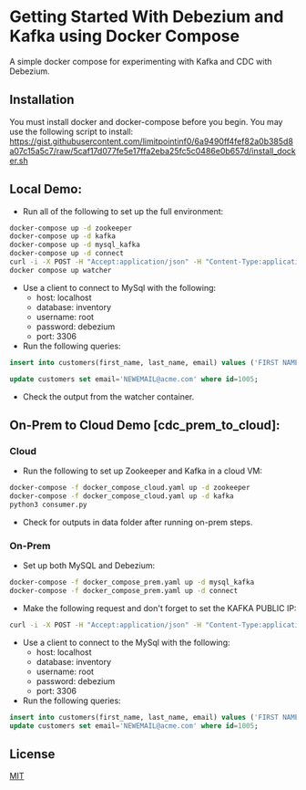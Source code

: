# Getting Started With Debezium and Kafka using Docker Compose
A simple docker compose for experimenting with Kafka and CDC with Debezium.

## Installation

You must install docker and docker-compose before you begin.
You may use the following script to install: https://gist.githubusercontent.com/limitpointinf0/6a9490ff4fef82a0b385d8a07c15a5c7/raw/5caf17d077fe5e17ffa2eba25fc5c0486e0b657d/install_docker.sh 

## Local Demo:
- Run all of the following to set up the full environment:
```bash
docker-compose up -d zookeeper
docker-compose up -d kafka
docker-compose up -d mysql_kafka
docker-compose up -d connect
curl -i -X POST -H "Accept:application/json" -H "Content-Type:application/json" localhost:8083/connectors/ -d '{ "name": "inventory-connector", "config": { "connector.class": "io.debezium.connector.mysql.MySqlConnector", "tasks.max": "1", "database.hostname": "mysql_kafka", "database.port": "3306", "database.user": "debezium", "database.password": "dbz", "database.server.id": "184054", "database.server.name": "dbserver1", "database.whitelist": "inventory", "database.history.kafka.bootstrap.servers": "kafka:9092", "database.history.kafka.topic": "dbhistory.inventory" } }'
docker compose up watcher
```
- Use a client to connect to MySql with the following:
    - host: localhost
    - database: inventory
    - username: root
    - password: debezium
    - port: 3306
- Run the following queries:
```sql
insert into customers(first_name, last_name, email) values ('FIRST NAME', 'LAST NAME', 'YOUREMAIL@EMAIL.COM');

update customers set email='NEWEMAIL@acme.com' where id=1005;
```  
- Check the output from the watcher container.

## On-Prem to Cloud Demo [cdc_prem_to_cloud]:

### Cloud 
- Run the following to set up Zookeeper and Kafka in a cloud VM:
```bash
docker-compose -f docker_compose_cloud.yaml up -d zookeeper
docker-compose -f docker_compose_cloud.yaml up -d kafka
python3 consumer.py
```
- Check for outputs in data folder after running on-prem steps.

### On-Prem
- Set up both MySQL and Debezium:
```bash
docker-compose -f docker_compose_prem.yaml up -d mysql_kafka
docker-compose -f docker_compose_prem.yaml up -d connect
```
- Make the following request and don't forget to set the KAFKA PUBLIC IP:
```bash
curl -i -X POST -H "Accept:application/json" -H "Content-Type:application/json" localhost:8083/connectors/ -d '{ "name": "inventory-connector", "config": { "connector.class": "io.debezium.connector.mysql.MySqlConnector", "tasks.max": "1", "database.hostname": "mysql_kafka", "database.port": "3306", "database.user": "debezium", "database.password": "dbz", "database.server.id": "184054", "database.server.name": "dbserver1", "database.whitelist": "inventory", "database.history.kafka.bootstrap.servers": "[KAFKA PUBLIC IP]:9092", "database.history.kafka.topic": "dbhistory.inventory" } }'
```
- Use a client to connect to the MySql with the following:
    - host: localhost
    - database: inventory
    - username: root
    - password: debezium
    - port: 3306
- Run the following queries:
```sql
insert into customers(first_name, last_name, email) values ('FIRST NAME', 'LAST NAME', 'YOUREMAIL@EMAIL.COM');
update customers set email='NEWEMAIL@acme.com' where id=1005;
```
## License
[MIT](https://choosealicense.com/licenses/mit/)